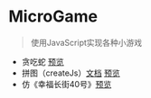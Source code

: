 # MicroGame

> 使用JavaScript实现各种小游戏

* 贪吃蛇 [预览](http://qiuling.coding.me/micro-game/snake/snake.html)
* 拼图（createJs）[文档](https://github.com/qiuling2014/blog/blob/master/createjs.md)   [预览](http://qiuling.coding.me/micro-game/puzzle/index.html)
* 仿《幸福长街40号》[预览](http://qiuling.coding.me/rank/dist/list.html)